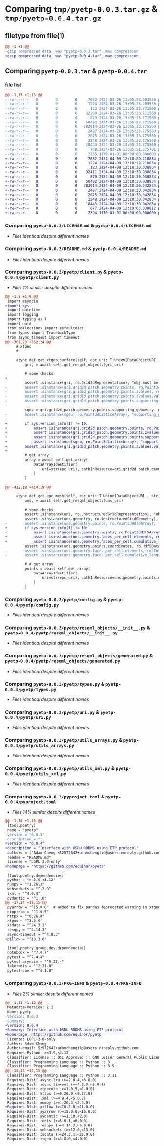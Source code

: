# Comparing `tmp/pyetp-0.0.3.tar.gz` & `tmp/pyetp-0.0.4.tar.gz`

## filetype from file(1)

```diff
@@ -1 +1 @@
-gzip compressed data, was "pyetp-0.0.3.tar", max compression
+gzip compressed data, was "pyetp-0.0.4.tar", max compression
```

## Comparing `pyetp-0.0.3.tar` & `pyetp-0.0.4.tar`

### file list

```diff
@@ -1,13 +1,13 @@
--rw-r--r--   0        0        0     7652 2024-03-26 13:05:23.003556 pyetp-0.0.3/LICENSE.md
--rw-r--r--   0        0        0     1224 2024-03-26 13:05:23.003556 pyetp-0.0.3/README.md
--rw-r--r--   0        0        0      123 2024-03-26 13:05:23.771560 pyetp-0.0.3/pyetp/__init__.py
--rw-r--r--   0        0        0    32280 2024-03-26 13:05:23.771560 pyetp-0.0.3/pyetp/client.py
--rw-r--r--   0        0        0      879 2024-03-26 13:05:23.771560 pyetp-0.0.3/pyetp/config.py
--rw-r--r--   0        0        0    50492 2024-03-26 13:05:23.771560 pyetp-0.0.3/pyetp/resqml_objects/__init__.py
--rw-r--r--   0        0        0   783914 2024-03-26 13:05:23.775560 pyetp-0.0.3/pyetp/resqml_objects/generated.py
--rw-r--r--   0        0        0     2487 2024-03-26 13:05:23.775560 pyetp-0.0.3/pyetp/types.py
--rw-r--r--   0        0        0     2675 2024-03-26 13:05:23.775560 pyetp-0.0.3/pyetp/uri.py
--rw-r--r--   0        0        0     2248 2024-03-26 13:05:23.775560 pyetp-0.0.3/pyetp/utils_arrays.py
--rw-r--r--   0        0        0    18443 2024-03-26 13:05:23.775560 pyetp-0.0.3/pyetp/utils_xml.py
--rw-r--r--   0        0        0      768 2024-03-26 13:05:51.575701 pyetp-0.0.3/pyproject.toml
--rw-r--r--   0        0        0     2265 1970-01-01 00:00:00.000000 pyetp-0.0.3/PKG-INFO
+-rw-r--r--   0        0        0     7652 2024-04-09 12:18:29.210834 pyetp-0.0.4/LICENSE.md
+-rw-r--r--   0        0        0     1224 2024-04-09 12:18:29.210834 pyetp-0.0.4/README.md
+-rw-r--r--   0        0        0      123 2024-04-09 12:18:30.038834 pyetp-0.0.4/pyetp/__init__.py
+-rw-r--r--   0        0        0    32411 2024-04-09 12:18:30.038834 pyetp-0.0.4/pyetp/client.py
+-rw-r--r--   0        0        0      879 2024-04-09 12:18:30.038834 pyetp-0.0.4/pyetp/config.py
+-rw-r--r--   0        0        0    50492 2024-04-09 12:18:30.038834 pyetp-0.0.4/pyetp/resqml_objects/__init__.py
+-rw-r--r--   0        0        0   783914 2024-04-09 12:18:30.042834 pyetp-0.0.4/pyetp/resqml_objects/generated.py
+-rw-r--r--   0        0        0     2487 2024-04-09 12:18:30.042834 pyetp-0.0.4/pyetp/types.py
+-rw-r--r--   0        0        0     2675 2024-04-09 12:18:30.042834 pyetp-0.0.4/pyetp/uri.py
+-rw-r--r--   0        0        0     2248 2024-04-09 12:18:30.042834 pyetp-0.0.4/pyetp/utils_arrays.py
+-rw-r--r--   0        0        0    18443 2024-04-09 12:18:30.042834 pyetp-0.0.4/pyetp/utils_xml.py
+-rw-r--r--   0        0        0      877 2024-04-09 12:19:03.038812 pyetp-0.0.4/pyproject.toml
+-rw-r--r--   0        0        0     2394 1970-01-01 00:00:00.000000 pyetp-0.0.4/PKG-INFO
```

### Comparing `pyetp-0.0.3/LICENSE.md` & `pyetp-0.0.4/LICENSE.md`

 * *Files identical despite different names*

### Comparing `pyetp-0.0.3/README.md` & `pyetp-0.0.4/README.md`

 * *Files identical despite different names*

### Comparing `pyetp-0.0.3/pyetp/client.py` & `pyetp-0.0.4/pyetp/client.py`

 * *Files 1% similar despite different names*

```diff
@@ -1,8 +1,9 @@
 import asyncio
+import sys
 import datetime
 import logging
 import typing as T
 import uuid
 from collections import defaultdict
 from types import TracebackType
 from async_timeout import timeout
@@ -361,23 +362,24 @@
     # xtgeo
     #
 
     async def get_xtgeo_surface(self, epc_uri: T.Union[DataObjectURI , str] ,gri_uri: T.Union[DataObjectURI , str]):
         gri, = await self.get_resqml_objects(gri_uri)
 
         # some checks
+        
         assert isinstance(gri, ro.Grid2dRepresentation), "obj must be Grid2dRepresentation"
-        assert isinstance(gri.grid2d_patch.geometry.points, ro.Point3dZValueArray), "Points must be Point3dZValueArray"
-        assert isinstance(gri.grid2d_patch.geometry.points.zvalues, ro.DoubleHdf5Array), "Values must be DoubleHdf5Array"
-        assert isinstance(gri.grid2d_patch.geometry.points.zvalues.values, ro.Hdf5Dataset), "Values must be Hdf5Dataset"
-        assert isinstance(gri.grid2d_patch.geometry.points.supporting_geometry, ro.Point3dLatticeArray), "Points support_geo must be Point3dLatticeArray"
-
         sgeo = gri.grid2d_patch.geometry.points.supporting_geometry  # type: ignore
-        assert isinstance(sgeo, ro.Point3dLatticeArray), "supporting_geometry must be Point3dLatticeArray"
-
+        if sys.version_info[1] != 10:
+            assert isinstance(gri.grid2d_patch.geometry.points, ro.Point3dZValueArray), "Points must be Point3dZValueArray"
+            assert isinstance(gri.grid2d_patch.geometry.points.zvalues, ro.DoubleHdf5Array), "Values must be DoubleHdf5Array"
+            assert isinstance(gri.grid2d_patch.geometry.points.supporting_geometry, ro.Point3dLatticeArray), "Points support_geo must be Point3dLatticeArray"
+            assert isinstance(sgeo, ro.Point3dLatticeArray), "supporting_geometry must be Point3dLatticeArray"
+        assert isinstance(gri.grid2d_patch.geometry.points.zvalues.values, ro.Hdf5Dataset), "Values must be Hdf5Dataset"
+        
         # get array
         array = await self.get_array(
             DataArrayIdentifier(
                 uri=str(epc_uri), pathInResource=gri.grid2d_patch.geometry.points.zvalues.values.path_in_hdf_file
             )
         )
 
@@ -412,18 +414,19 @@
 
     async def get_epc_mesh(self, epc_uri: T.Union[DataObjectURI , str], uns_uri: T.Union[DataObjectURI , str]):
         uns, = await self.get_resqml_objects(uns_uri)
 
         # some checks
         assert isinstance(uns, ro.UnstructuredGridRepresentation), "obj must be Grid2dRepresentation"
         assert isinstance(uns.geometry, ro.UnstructuredGridGeometry), "geometry must be UnstructuredGridGeometry"
-        assert isinstance(uns.geometry.points, ro.Point3dHdf5Array), "points must be Point3dHdf5Array"
+        if sys.version_info[1] != 10:
+            assert isinstance(uns.geometry.points, ro.Point3dHdf5Array), "points must be Point3dHdf5Array"
+            assert isinstance(uns.geometry.faces_per_cell.elements, ro.IntegerHdf5Array), "faces_per_cell must be IntegerHdf5Array"
+            assert isinstance(uns.geometry.faces_per_cell.cumulative_length, ro.IntegerHdf5Array), "faces_per_cell cl must be IntegerHdf5Array"
         assert isinstance(uns.geometry.points.coordinates, ro.Hdf5Dataset), "coordinates must be Hdf5Dataset"
-        assert isinstance(uns.geometry.faces_per_cell.elements, ro.IntegerHdf5Array), "faces_per_cell must be IntegerHdf5Array"
-        assert isinstance(uns.geometry.faces_per_cell.cumulative_length, ro.IntegerHdf5Array), "faces_per_cell cl must be IntegerHdf5Array"
 
         # # get array
         points = await self.get_array(
             DataArrayIdentifier(
                 uri=str(epc_uri), pathInResource=uns.geometry.points.coordinates.path_in_hdf_file
             )
         )
```

### Comparing `pyetp-0.0.3/pyetp/config.py` & `pyetp-0.0.4/pyetp/config.py`

 * *Files identical despite different names*

### Comparing `pyetp-0.0.3/pyetp/resqml_objects/__init__.py` & `pyetp-0.0.4/pyetp/resqml_objects/__init__.py`

 * *Files identical despite different names*

### Comparing `pyetp-0.0.3/pyetp/resqml_objects/generated.py` & `pyetp-0.0.4/pyetp/resqml_objects/generated.py`

 * *Files identical despite different names*

### Comparing `pyetp-0.0.3/pyetp/types.py` & `pyetp-0.0.4/pyetp/types.py`

 * *Files identical despite different names*

### Comparing `pyetp-0.0.3/pyetp/uri.py` & `pyetp-0.0.4/pyetp/uri.py`

 * *Files identical despite different names*

### Comparing `pyetp-0.0.3/pyetp/utils_arrays.py` & `pyetp-0.0.4/pyetp/utils_arrays.py`

 * *Files identical despite different names*

### Comparing `pyetp-0.0.3/pyetp/utils_xml.py` & `pyetp-0.0.4/pyetp/utils_xml.py`

 * *Files identical despite different names*

### Comparing `pyetp-0.0.3/pyproject.toml` & `pyetp-0.0.4/pyproject.toml`

 * *Files 14% similar despite different names*

```diff
@@ -1,14 +1,15 @@
 [tool.poetry]
 name = "pyetp"
-version = "0.0.3"
-description = ""
+version = "0.0.4"
+description = "Interface with OSDU RDDMS using ETP protocol"
 authors = ["Adam Cheng <52572642+adamchengtkc@users.noreply.github.com>"]
 readme = "README.md"
 license = "LGPL-3.0-only"
+homepage = "https://github.com/equinor/pyetp"
 
 [tool.poetry.dependencies]
 python = ">=3.9,<3.12"
 numpy = "^1.26.3"
 websockets = "^12.0"
 lxml = "^4.9.4"
 pydantic = "^1.10"
@@ -17,14 +18,15 @@
 pyarrow = "^15.0.0"  # added to fix pandas deprecated warning in xtgeo
 etpproto = "^1.0.5"
 httpx = "^0.26.0"
 xtgeo = "^3.8.0"
 xsdata = "^24.3.1"
 resqpy = "^4.14.3"
 async-timeout = "^4.0.3"
+pillow = "^10.3.0"
 
 [tool.poetry.group.dev.dependencies]
 notebook = "^7.0.7"
 pytest = "^7.4.4"
 pytest-asyncio = "^0.23.4"
 fakeredis = "^2.21.0"
 pytest-cov = "^4.1.0"
```

### Comparing `pyetp-0.0.3/PKG-INFO` & `pyetp-0.0.4/PKG-INFO`

 * *Files 2% similar despite different names*

```diff
@@ -1,11 +1,12 @@
 Metadata-Version: 2.1
 Name: pyetp
-Version: 0.0.3
-Summary: 
+Version: 0.0.4
+Summary: Interface with OSDU RDDMS using ETP protocol
+Home-page: https://github.com/equinor/pyetp
 License: LGPL-3.0-only
 Author: Adam Cheng
 Author-email: 52572642+adamchengtkc@users.noreply.github.com
 Requires-Python: >=3.9,<3.12
 Classifier: License :: OSI Approved :: GNU Lesser General Public License v3 (LGPLv3)
 Classifier: Programming Language :: Python :: 3
 Classifier: Programming Language :: Python :: 3.9
@@ -13,14 +14,15 @@
 Classifier: Programming Language :: Python :: 3.11
 Requires-Dist: async-lru (>=2.0.4,<3.0.0)
 Requires-Dist: async-timeout (>=4.0.3,<5.0.0)
 Requires-Dist: etpproto (>=1.0.5,<2.0.0)
 Requires-Dist: httpx (>=0.26.0,<0.27.0)
 Requires-Dist: lxml (>=4.9.4,<5.0.0)
 Requires-Dist: numpy (>=1.26.3,<2.0.0)
+Requires-Dist: pillow (>=10.3.0,<11.0.0)
 Requires-Dist: pyarrow (>=15.0.0,<16.0.0)
 Requires-Dist: pydantic (>=1.10,<2.0)
 Requires-Dist: redis (>=5.0.1,<6.0.0)
 Requires-Dist: resqpy (>=4.14.3,<5.0.0)
 Requires-Dist: websockets (>=12.0,<13.0)
 Requires-Dist: xsdata (>=24.3.1,<25.0.0)
 Requires-Dist: xtgeo (>=3.8.0,<4.0.0)
```

